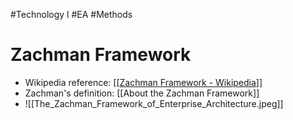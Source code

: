 #Technology l #EA #Methods 

# Zachman Framework
- Wikipedia reference: [[[Zachman Framework - Wikipedia](https://en.wikipedia.org/wiki/Zachman_Framework)]]
- Zachman's definition: [[About the Zachman Framework]]
- ![[The_Zachman_Framework_of_Enterprise_Architecture.jpeg]]